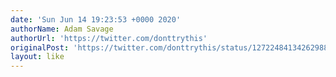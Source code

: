 ```yaml
---
date: 'Sun Jun 14 19:23:53 +0000 2020'
authorName: Adam Savage
authorUrl: 'https://twitter.com/donttrythis'
originalPost: 'https://twitter.com/donttrythis/status/1272248413426298880'
layout: like
---
```

